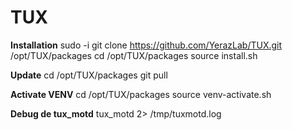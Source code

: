# TUX

**Installation**
sudo -i
git clone https://github.com/YerazLab/TUX.git /opt/TUX/packages
cd /opt/TUX/packages
source install.sh

**Update**
cd /opt/TUX/packages
git pull 

**Activate VENV**
cd /opt/TUX/packages
source venv-activate.sh

**Debug de tux_motd**
tux_motd 2> /tmp/tuxmotd.log